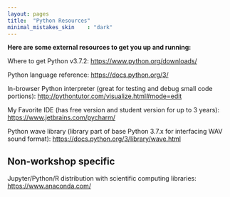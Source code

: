 ```yaml
---
layout: pages
title:  "Python Resources"
minimal_mistakes_skin    : "dark"
---
```


<b>Here are some external resources to get you up and running:</b>

Where to get Python v3.7.2: <a href="https://www.python.org/downloads/">https://www.python.org/downloads/</a>

Python language reference: <a href="https://docs.python.org/3/">https://docs.python.org/3/</a>

In-browser Python interpreter (great for testing and debug small code portions): <a href="http://pythontutor.com/visualize.html#mode=edit">http://pythontutor.com/visualize.html#mode=edit</a>

My Favorite IDE (has free version and student version for up to 3 years): <a href="https://www.jetbrains.com/pycharm/">https://www.jetbrains.com/pycharm/</a>

Python wave library (library part of base Python 3.7.x for interfacing WAV sound format): <a href="https://docs.python.org/3/library/wave.html">https://docs.python.org/3/library/wave.html</a>

## Non-workshop specific ##

Jupyter/Python/R distribution with scientific computing libraries: <a href="https://www.anaconda.com/">https://www.anaconda.com/</a>

